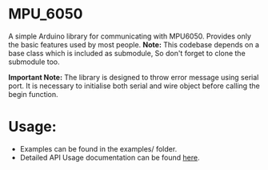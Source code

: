 # MPU_6050
A simple Arduino library for communicating with MPU6050. Provides only the basic features used by most people. 
**Note:** This codebase depends on a base class which is included as submodule, So don't forget to clone the submodule too. 

**Important Note:** The library is designed to throw error message using serial port. It is necessary to initialise both serial and wire object before calling the begin function.

# Usage:
* Examples can be found in the examples/ folder.
* Detailed API Usage documentation can be found [here](https://rahulknns.github.io/MPU_6050/).
